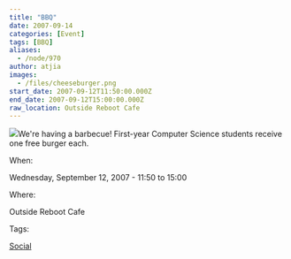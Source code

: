 ```yaml
---
title: "BBQ"
date: 2007-09-14
categories: [Event]
tags: [BBQ]
aliases:
  - /node/970
author: atjia
images:
  - /files/cheeseburger.png
start_date: 2007-09-12T11:50:00.000Z
end_date: 2007-09-12T15:00:00.000Z
raw_location: Outside Reboot Cafe
---
```


![](/files/cheeseburger.png)We're having a barbecue! First-year Computer Science students receive one free burger each.

When: 

Wednesday, September 12, 2007 - 11:50 to 15:00

Where: 

Outside Reboot Cafe

Tags: 

[Social](/social)
